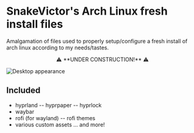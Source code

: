 
# SnakeVictor's Arch Linux fresh install files

Amalgamation of files used to properly setup/configure a fresh install of arch linux according to my needs/tastes.

<p align="center"> ⚠️ **UNDER CONSTRUCTION!** ⚠️ </p>

![Desktop appearance](https://i.imgur.com/Yb5EtNQ.png)

## Included
- hyprland
-- hyprpaper
-- hyprlock
- waybar
- rofi (for wayland)
-- rofi themes
- various custom assets
... and more!
